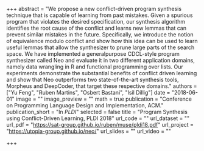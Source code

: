 +++
abstract = "We propose a new conflict-driven program synthesis technique that is capable of learning from past mistakes. Given a spurious program that violates the desired specification, our synthesis algorithm identifies the root cause of the conflict and learns new lemmas that can prevent similar mistakes in the future. Specifically, we introduce the notion of equivalence modulo conflict and show how this idea can be used to learn useful lemmas that allow the synthesizer to prune large parts of the search space. We have implemented a generalpurpose CDCL-style program synthesizer called Neo and evaluate it in two different application domains, namely data wrangling in R and functional programming over lists. Our experiments demonstrate the substantial benefits of conflict driven learning and show that Neo outperforms two state-of-the-art synthesis tools, Morpheus and DeepCoder, that target these respective domains."
authors = ["Yu Feng", "Ruben Martins", "Osbert Bastani", "Isil Dillig"]
date = "2018-06-01"
image = ""
image_preview = ""
math = true
publication = "Conference on Programming Language Design and Implementation, ACM."
publication_short = "In *PLDI*"
selected = false
title = "Program Synthesis using Conflict-Driven Learning, PLDI 2018"
url_code = ""
url_dataset = ""
url_pdf = "https://sat-group.github.io/ruben/muse/pldi18.pdf"
url_project = "https://utopia-group.github.io/neo/"
url_slides = ""
url_video = ""

+++

